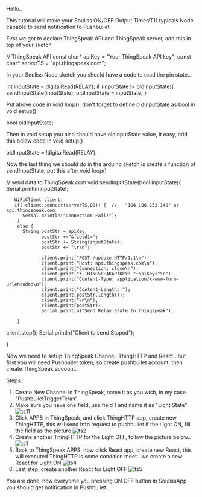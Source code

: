 Hello..

This tutorial will make your Souliss ON/OFF Output Timer/T11 typicals Node capable to send notification to Pushbullet.

First we got to declare ThingSpeak API and ThingSpeak server, add this in top of your sketch

// ThingSpeak API
const char* apiKey = "Your ThingSpeak API key";
const char* serverTS = "api.thingspeak.com";

In your Souliss Node sketch you should have a code to read the pin state..

 int inputState = digitalRead(RELAY);
          if (inputState != oldInputState){
              sendInputState(inputState);
              oldInputState = inputState;
          } 
          
Put above code in void loop(), don't forget to define oldInputState as bool in void setup()
  
  bool oldInputState;
  
Then in void setup you also should have oldInputState value, it easy, add this below code in void setup()  
  
  oldInputState = !digitalRead(RELAY);
  
Now the last thing we should do in the arduino sketch is create a function of sendInputState, put this after void loop()

// send data to ThingSpeak.com
void sendInputState(bool inputState){
 Serial.println(inputState); 
 
       WiFiClient client;
       if(!client.connect(serverTS,80)) {  //   "184.106.153.149" or api.thingspeak.com
          Serial.println("Connection Fail!");
        }
        else {
          String postStr = apiKey;
                 postStr +="&field1=";
                 postStr += String(inputState);
                 postStr += "\r\n";
 
                 client.print("POST /update HTTP/1.1\n");
                 client.print("Host: api.thingspeak.com\n");
                 client.print("Connection: close\n");
                 client.print("X-THINGSPEAKAPIKEY: "+apiKey+"\n");
                 client.print("Content-Type: application/x-www-form-urlencoded\n");
                 client.print("Content-Length: ");
                 client.print(postStr.length());
                 client.print("\n\n");
                 client.print(postStr);
                 Serial.println("Send Relay State to Thingspeak");
 
        }
  client.stop();
  Serial.println("Client to send Stoped");
  
}

Now we need to setup ThingSpeak Channel, ThingHTTP and React.. but first you will need Pushbullet token, so create pushbullet account, then create ThingSpeak account..

Steps :
1. Create New Channel in ThingSpeak, name it as you wish, in my case "PushbulletTriggerTeras"
2. Make sure you have one field, use field 1 and name it as "Light State"
![ts11](https://cloud.githubusercontent.com/assets/12625575/8893820/87afe1ac-33ca-11e5-8455-b6cdfa0fc7f2.PNG)
3. Click APPS in ThingSpeak, and click ThingHTTP app, create new ThingHTTP, this will send http request to pushbullet if the Light ON, fill the field as the picture
![ts2](https://cloud.githubusercontent.com/assets/12625575/8893826/d39051e2-33ca-11e5-9600-716a0502995a.PNG)
4. Create another ThingHTTP for the Light OFF, follow the picture below..
![ts1](https://cloud.githubusercontent.com/assets/12625575/8893767/f16cc176-33c7-11e5-84c5-541380c2a40a.PNG)
5. Back to ThingSpeak APPS, now click React app, create new React, this will executed ThingHTTP is some condition meet.. we create a new React for Light ON
![ts4](https://cloud.githubusercontent.com/assets/12625575/8893846/a40e9eaa-33cb-11e5-9e30-f60f7544a95d.PNG)
6. Last step, create another React for Light OFF
![ts5](https://cloud.githubusercontent.com/assets/12625575/8893852/c9309792-33cb-11e5-8dae-3713ddfaa0d4.PNG)

You are done, now everytime you pressing ON OFF button in SoulissApp you should get notification in Pushbullet..
